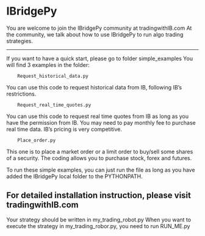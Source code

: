 # IBridgePy

You are welcome to join the IBridgePy community at tradingwithIB.com
At the community, we talk about how to use IBridgePy to run algo trading strategies.

-----------------------------------------------------
If you want to have a quick start, please go to folder simple_examples
You will find 3 examples in the folder:

        Request_historical_data.py
You can use this code to request historical data from IB, following IB’s restrictions.

        Request_real_time_quotes.py
You can use this code to request real time quotes from IB as long as you have the permission from IB. You may need to pay monthly fee to purchase real time data. IB’s pricing is very competitive.

        Place_order.py
This one is to place a market order or a limit order to buy/sell some shares of a security. The coding allows you to purchase stock, forex and futures.

To run these simple examples, you can just run the file as long as you have added the IBridgePy local folder to the PYTHONPATH.

For detailed installation instruction, please visit tradingwithIB.com
-------------------------------------------------------
Your strategy should be written in my_trading_robot.py
When you want to execute the strategy in my_trading_robor.py, you need to run RUN_ME.py 
